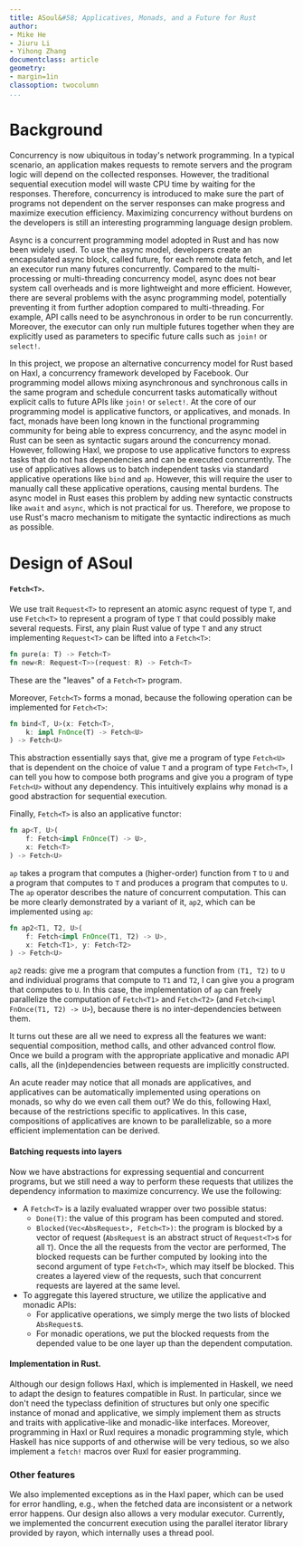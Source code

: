 ```yaml
---
title: ASoul&#58; Applicatives, Monads, and a Future for Rust
author:
- Mike He
- Jiuru Li
- Yihong Zhang
documentclass: article
geometry:
- margin=1in
classoption: twocolumn
...
```


# Background

Concurrency is now ubiquitous in today's network programming. In a typical scenario, an application makes requests to remote servers and the program logic will depend on the collected responses. However, the traditional sequential execution model will waste CPU time by waiting for the responses. Therefore, concurrency is introduced to make sure the part of programs not dependent on the server responses can make progress and maximize execution efficiency. Maximizing concurrency without burdens on the developers is still an interesting programming language design problem.

Async is a concurrent programming model adopted in Rust and has now been widely used. To use the async model, developers create an encapsulated async block, called future, for each remote data fetch, and let an executor run many futures concurrently. Compared to the multi-processing or multi-threading concurrency model, async does not bear system call overheads and is more lightweight and more efficient. However, there are several problems with the async programming model, potentially preventing it from further adoption compared to multi-threading. For example, API calls need to be asynchronous in order to be run concurrently. Moreover, the executor can only run multiple futures together when they are explicitly used as parameters to specific future calls such as `join!` or `select!`.

In this project, we propose an alternative concurrency model for Rust based on Haxl, a concurrency framework developed by Facebook. Our programming model allows mixing asynchronous and synchronous calls in the same program and schedule concurrent tasks automatically without explicit calls to future APIs like `join!` or `select!`. At the core of our programming model is applicative functors, or applicatives, and monads. In fact, monads have been long known in the functional programming community for being able to express concurrency, and the async model in Rust can be seen as syntactic sugars around the concurrency monad. However, following Haxl, we propose to use applicative functors to express tasks that do not has dependencies and can be executed concurrently. The use of applicatives allows us to batch independent tasks via standard applicative operations like `bind` and `ap`. However, this will require the user to manually call these applicative operations, causing mental burdens. The async model in Rust eases this problem by adding new syntactic constructs like `await` and `async`, which is not practical for us. Therefore, we propose to use Rust's macro mechanism to mitigate the syntactic indirections as much as possible.

# Design of ASoul

#### `Fetch<T>`.
We use trait `Request<T>` to represent an atomic async request of type `T`, and use `Fetch<T>` to represent a program of type `T` that could possibly make several requests. First, any plain Rust value of type `T` and any struct implementing `Request<T>` can be lifted into a `Fetch<T>`:
```rust
fn pure(a: T) -> Fetch<T>
fn new<R: Request<T>>(request: R) -> Fetch<T>
```
These are the "leaves" of a `Fetch<T>` program.

Moreover, `Fetch<T>` forms a monad, because the following operation can be implemented for `Fetch<T>`:
```rust
fn bind<T, U>(x: Fetch<T>, 
    k: impl FnOnce(T) -> Fetch<U>
) -> Fetch<U>
```
This abstraction essentially says that, give me a program of type `Fetch<U>` that is dependent on the choice of value `T` and a program of type `Fetch<T>`, I can tell you how to compose both programs and give you a program of type `Fetch<U>` without any dependency. This intuitively explains why monad is a good abstraction for sequential execution.

Finally, `Fetch<T>` is also an applicative functor:
<!-- ```rust
fn fmap<T, U>(x: Fetch<T>, 
    f: impl FnOnce(T) -> U
) -> Fetch<U>
``` -->
```rust
fn ap<T, U>(
    f: Fetch<impl FnOnce(T) -> U>, 
    x: Fetch<T>
) -> Fetch<U>
```

`ap` takes a program that computes a (higher-order) function from `T` to `U` and a program that computes to `T` and produces a program that computes to `U`. The `ap` operator describes the nature of concurrent computation. This can be more clearly demonstrated by a variant of it, `ap2`, which can be implemented using `ap`:
```rust
fn ap2<T1, T2, U>(
    f: Fetch<impl FnOnce(T1, T2) -> U>, 
    x: Fetch<T1>, y: Fetch<T2>
) -> Fetch<U>
```
`ap2` reads: give me a program that computes a function from `(T1, T2)` to `U` and individual programs that compute to `T1` and `T2`, I can give you a program that computes to `U`. In this case, the implementation of `ap` can freely parallelize the computation of `Fetch<T1>` and `Fetch<T2>` (and `Fetch<impl FnOnce(T1, T2) -> U>`), because there is no inter-dependencies between them.

It turns out these are all we need to express all the features we want: sequential composition, method calls, and other advanced control flow. Once we build a program with the appropriate applicative and monadic API calls, all the (in)dependencies between requests are implicitly constructed.

An acute reader may notice that all monads are applicatives, and applicatives can be automatically implemented using operations on monads, so why do we even call them out? We do this, following Haxl, because of the restrictions specific to applicatives. In this case, compositions of applicatives are known to be parallelizable, so a more efficient implementation can be derived.

#### Batching requests into layers

Now we have abstractions for expressing sequential and concurrent programs, but we still need a way to perform these requests that utilizes the dependency information to maximize concurrency. We use the following:

* A `Fetch<T>` is a lazily evaluated wrapper over two possible status: 
  * `Done(T)`: the value of this program has been computed and stored.
  *  `Blocked(Vec<AbsRequest>, Fetch<T>)`: the program is blocked by a vector of request (`AbsRequest` is an abstract struct of `Request<T>`s for all `T`). Once the all the requests from the vector are performed, The blocked requests can be further computed by looking into the second argument of type `Fetch<T>`, which may itself be blocked. This creates a layered view of the requests, such that concurrent requests are layered at the same level.
* To aggregate this layered structure, we utilize the applicative and monadic APIs: 
  * For applicative operations, we simply merge the two lists of blocked `AbsRequest`s. 
  * For monadic operations, we put the blocked requests from the depended value to be one layer up than the dependent computation.

#### Implementation in Rust.

Although our design follows Haxl, which is implemented in Haskell, we need to adapt the design to features compatible in Rust. In particular, since we don't need the typeclass definition of structures but only one specific instance of monad and applicative, we simply implement them as structs and traits with applicative-like and monadic-like interfaces. Moreover, programming in Haxl or Ruxl requires a monadic programming style, which Haskell has nice supports of and otherwise will be very tedious, so we also implement a `fetch!` macros over Ruxl for easier programming.

### Other features

We also implemented exceptions as in the Haxl paper, which can be used for error handling, e.g., when the fetched data are inconsistent or a network error happens. Our design also allows a very modular executor. Currently, we implemented the concurrent execution using the parallel iterator library provided by rayon, which internally uses a thread pool.
